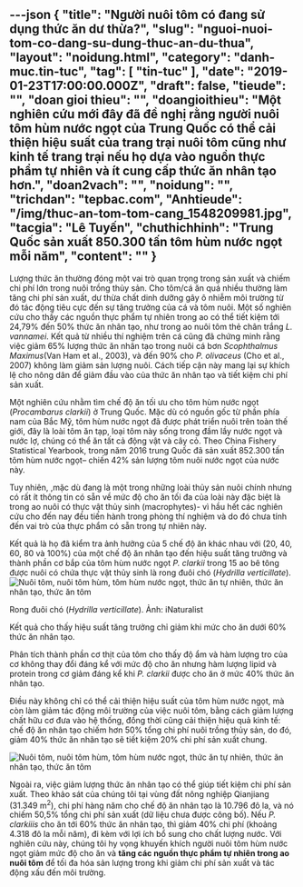 ---json
{
    "title": "Người nuôi tôm có đang sử dụng thức ăn dư thừa?",
    "slug": "nguoi-nuoi-tom-co-dang-su-dung-thuc-an-du-thua",
    "layout": "noidung.html",
    "category": "danh-muc.tin-tuc",
    "tag": [
        "tin-tuc"
    ],
    "date": "2019-01-23T17:00:00.000Z",
    "draft": false,
    "tieude": "",
    "doan gioi thieu": "",
    "doangioithieu": "Một nghiên cứu mới đây đã đề nghị rằng người nuôi tôm hùm nước ngọt của Trung Quốc có thể cải thiện hiệu suất của trang trại nuôi tôm cũng như kinh tế trang trại nếu họ dựa vào nguồn thực phẩm tự nhiên và ít cung cấp thức ăn nhân tạo hơn.",
    "doan2vach": "",
    "noidung": "",
    "trichdan": "tepbac.com",
    "Anhtieude": "/img/thuc-an-tom-tom-cang_1548209981.jpg",
    "tacgia": "Lê Tuyến",
    "chuthichhinh": "Trung Quốc sản xuất 850.300 tấn tôm hùm nước ngọt mỗi năm",
    "__content__": ""
}
---
<p>Lượng thức ăn thường đ&oacute;ng một vai tr&ograve; quan trọng trong sản xuất v&agrave; chiếm chi ph&iacute; lớn trong nu&ocirc;i trồng thủy sản. Cho t&ocirc;m/c&aacute; ăn qu&aacute; nhiều thường l&agrave;m tăng chi ph&iacute; sản xuất, dư thừa chất dinh dưỡng g&acirc;y &ocirc; nhiễm m&ocirc;i trường từ đ&oacute; t&aacute;c động ti&ecirc;u cực đến sự tăng trưởng của c&aacute; v&agrave; t&ocirc;m nu&ocirc;i. Một số nghi&ecirc;n cứu cho thấy c&aacute;c nguồn thực phẩm tự nhi&ecirc;n trong ao c&oacute; thể tiết kiệm tới 24,79% đến 50% thức ăn nh&acirc;n tạo, như trong ao nu&ocirc;i t&ocirc;m thẻ ch&acirc;n trắng&nbsp;<em>L. vannamei</em>. Kết quả từ nhiều th&iacute; nghiệm tr&ecirc;n c&aacute; cũng đ&atilde; chứng minh rằng việc giảm 65% lượng thức ăn nh&acirc;n tạo trong nu&ocirc;i c&aacute; bơn&nbsp;<em>Scophthalmus Maximus</em>(Van Ham et al., 2003), v&agrave; đến 90% cho&nbsp;<em>P. olivaceus</em>&nbsp;(Cho et al., 2007) kh&ocirc;ng l&agrave;m giảm sản lượng nu&ocirc;i. C&aacute;ch tiếp cận n&agrave;y mang lại sự kh&iacute;ch lệ cho n&ocirc;ng d&acirc;n để giảm đầu v&agrave;o của thức ăn nh&acirc;n tạo v&agrave; tiết kiệm chi ph&iacute; sản xuất.</p>

<p>Một nghi&ecirc;n cứu nhằm t&igrave;m chế độ ăn tối ưu cho t&ocirc;m h&ugrave;m nước ngọt (<em>Procambarus clarkii</em>) ở Trung Quốc. Mặc d&ugrave; c&oacute; nguồn gốc từ phần ph&iacute;a nam của Bắc Mỹ, t&ocirc;m h&ugrave;m nước ngọt đ&atilde; được ph&aacute;t triển nu&ocirc;i tr&ecirc;n to&agrave;n thế giới, đ&acirc;y l&agrave; lo&agrave;i t&ocirc;m ăn tạp, loại t&ocirc;m n&agrave;y sống trong đầm lầy nước ngọt v&agrave; nước lợ, ch&uacute;ng c&oacute; thể ăn tất cả động vật v&agrave; c&acirc;y cỏ. Theo China Fishery Statistical Yearbook, trong năm 2016 trung Quốc đ&atilde; sản xuất 852.300 tấn t&ocirc;m h&ugrave;m nước ngọt&ndash; chiến 42% sản lượng t&ocirc;m nu&ocirc;i nước ngọt của nước n&agrave;y.</p>

<p>Tuy nhi&ecirc;n, ,mặc d&ugrave; đang l&agrave; một trong những lo&agrave;i thủy sản nu&ocirc;i ch&iacute;nh nhưng c&oacute; rất &iacute;t th&ocirc;ng tin c&oacute; sẵn về mức độ cho ăn tối đa của lo&agrave;i n&agrave;y đặc biệt l&agrave; trong ao nu&ocirc;i c&oacute; thực vật thủy sinh (macrophytes)- v&igrave; hầu hết c&aacute;c nghi&ecirc;n cứu cho đến nay đều tiến h&agrave;nh trong ph&ograve;ng th&iacute; nghiệm v&agrave; do đ&oacute; chưa t&iacute;nh đến vai tr&ograve; của thực phẩm c&oacute; sẵn trong tự nhi&ecirc;n n&agrave;y.</p>

<p>Kết quả l&agrave; họ đ&atilde; kiểm tra ảnh hưởng của 5 chế độ ăn kh&aacute;c nhau với (20, 40, 60, 80 v&agrave; 100%) của một chế độ ăn nh&acirc;n tạo đến hiệu suất tăng trưởng v&agrave; th&agrave;nh phần cơ bắp của t&ocirc;m h&ugrave;m nước ngọt&nbsp;<em>P. clarkii</em>&nbsp;trong 15 ao b&ecirc; t&ocirc;ng được nu&ocirc;i c&oacute; chứa thực vật thủy sinh l&agrave; rong đu&ocirc;i ch&oacute; (<em>Hydrilla verticillate</em>).&nbsp;<img alt="Nuôi tôm, nuôi tôm hùm, tôm hùm nước ngọt, thức ăn tự nhiên, thức ăn nhân tạo, thức ăn tôm" src="https://tepbac.com/upload/images/2019/01/thuc-an-tu-nhien-cho-tom_1548209120.jpg" title="Nuôi tôm, nuôi tôm hùm, tôm hùm nước ngọt, thức ăn tự nhiên, thức ăn nhân tạo, thức ăn tôm" /></p>

<p>Rong đu&ocirc;i ch&oacute; (<em>Hydrilla verticillate</em>). Ảnh: iNaturalist</p>

<p>Kết quả cho thấy hiệu suất tăng trưởng chỉ giảm khi mức cho ăn dưới 60% thức ăn nh&acirc;n tạo.</p>

<p>Ph&acirc;n t&iacute;ch th&agrave;nh phần cơ thịt của t&ocirc;m cho thấy độ ẩm v&agrave; h&agrave;m lượng tro của cơ kh&ocirc;ng thay đổi đ&aacute;ng kể với mức độ cho ăn nhưng h&agrave;m lượng lipid v&agrave; protein trong cơ giảm đ&aacute;ng kể khi&nbsp;<em>P. clarkii</em>&nbsp;được cho ăn ở mức 40% thức ăn nh&acirc;n tạo.</p>

<p>Điều n&agrave;y kh&ocirc;ng chỉ c&oacute; thể cải thiện hiệu suất của t&ocirc;m h&ugrave;m nước ngọt, m&agrave; c&ograve;n l&agrave;m giảm t&aacute;c động m&ocirc;i trường của việc nu&ocirc;i t&ocirc;m, bằng c&aacute;ch giảm lượng chất hữu cơ đưa v&agrave;o hệ thống, đồng thời cũng cải thiện hiệu quả kinh tế: chế độ ăn nh&acirc;n tạo chiếm hơn 50% tổng chi ph&iacute; nu&ocirc;i trồng thủy sản, do đ&oacute;, giảm 40% thức ăn nh&acirc;n tạo sẽ tiết kiệm 20% chi ph&iacute; sản xuất chung.</p>

<p><img alt="Nuôi tôm, nuôi tôm hùm, tôm hùm nước ngọt, thức ăn tự nhiên, thức ăn nhân tạo, thức ăn tôm" src="https://tepbac.com/upload/images/2019/01/rong-duoi-cho_1548210510.jpg" title="Nuôi tôm, nuôi tôm hùm, tôm hùm nước ngọt, thức ăn tự nhiên, thức ăn nhân tạo, thức ăn tôm" /></p>

<p>Ngo&agrave;i ra, việc giảm lượng thức ăn nh&acirc;n tạo c&oacute; thể gi&uacute;p tiết kiệm chi ph&iacute; sản xuất. Theo khảo s&aacute;t của ch&uacute;ng t&ocirc;i tại v&ugrave;ng đất n&ocirc;ng nghiệp Qianjiang (31.349 m<sup>2</sup>), chi ph&iacute; h&agrave;ng năm cho chế độ ăn nh&acirc;n tạo l&agrave; 10.796 đ&ocirc; la, v&agrave; n&oacute; chiếm 50,5% tổng chi ph&iacute; sản xuất (dữ liệu chưa được c&ocirc;ng bố). Nếu&nbsp;<em>P. clarkiiis</em>&nbsp;cho ăn tới 60% thức ăn nh&acirc;n tạo, th&igrave; giảm 40% chi ph&iacute; (khoảng 4.318 đ&ocirc; la mỗi năm), đi k&egrave;m với lợi &iacute;ch bổ sung cho chất lượng nước. Với nghi&ecirc;n cứu n&agrave;y, ch&uacute;ng t&ocirc;i hy vọng khuyến kh&iacute;ch người nu&ocirc;i t&ocirc;m h&ugrave;m nước ngọt giảm mức độ cho ăn v&agrave;&nbsp;<strong>tăng c&aacute;c nguồn thực phẩm tự nhi&ecirc;n trong ao nu&ocirc;i t&ocirc;m</strong>&nbsp;để tối đa h&oacute;a sản lượng trong khi giảm chi ph&iacute; sản xuất v&agrave; t&aacute;c động xấu đến m&ocirc;i trường.&nbsp;</p>
